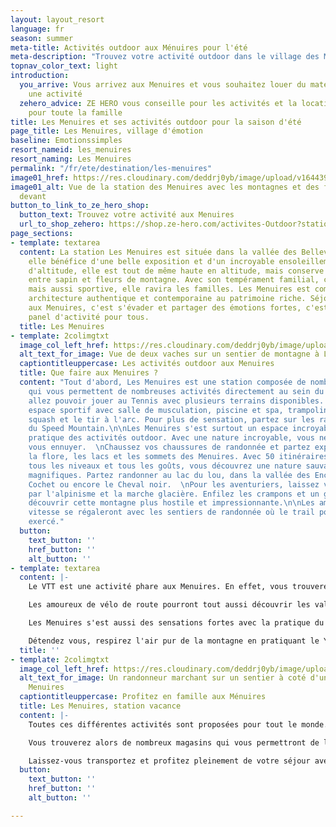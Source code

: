 ```yaml
---
layout: layout_resort
language: fr
season: summer
meta-title: Activités outdoor aux Ménuires pour l'été
meta-description: "Trouvez votre activité outdoor dans le village des Menuires en Savoie, profitez d'une station haute en altitude et de ses activités montagne."
topnav_color_text: light
introduction:
  you_arrive: Vous arrivez aux Menuires et vous souhaitez louer du matériel ou trouver
    une activité
  zehero_advice: ZE HERO vous conseille pour les activités et la location des équipements
    pour toute la famille
title: Les Menuires et ses activités outdoor pour la saison d'été
page_title: Les Menuires, village d'émotion
baseline: Emotionssimples
resort_nameid: les_menuires
resort_naming: Les Menuires
permalink: "/fr/ete/destination/les-menuires"
image01_href: https://res.cloudinary.com/deddrj0yb/image/upload/v1644398781/website/resorts/les%20menuires/Myrtilliers_et_vue_sur_station-Vincent_LOTTENBERG-30356-1600px_bbaihi.jpg
image01_alt: Vue de la station des Menuires avec les montagnes et des fleurs de montage
  devant
button_to_link_to_ze_hero_shop:
  button_text: Trouvez votre activité aux Menuires
  url_to_shop_zehero: https://shop.ze-hero.com/activites-Outdoor?station=Les+Menuires&calessonstype=all&catypegenderlistsummer=all&calessonsactivitytype=all&start-date=
page_sections:
- template: textarea
  content: La station Les Menuires est située dans la vallée des Bellevilles. L'été,
    elle bénéfice d'une belle exposition et d'un incroyable ensoleillement. À 1800m
    d'altitude, elle est tout de même haute en altitude, mais conserve une belle végétation
    entre sapin et fleurs de montagne. Avec son tempérament familial, conviviale,
    mais aussi sportive, elle ravira les familles. Les Menuires est composé d'une
    architecture authentique et contemporaine au patrimoine riche. Séjourner l'été
    aux Menuires, c'est s'évader et partager des émotions fortes, c'est profiter d'un
    panel d'activité pour tous.
  title: Les Menuires
- template: 2colimgtxt
  image_col_left_href: https://res.cloudinary.com/deddrj0yb/image/upload/v1644398781/website/resorts/les%20menuires/Rando_amis-Clement_DUCRUET-32310-1600px_u0jsfx.jpg
  alt_text_for_image: Vue de deux vaches sur un sentier de montagne à Les Menuires
  captiontitleuppercase: Les activités outdoor aux Menuires
  title: Que faire aux Menuires ?
  content: "Tout d'abord, Les Menuires est une station composée de nombreuses infrastructures
    qui vous permettent de nombreuses activités directement au sein du village. Vous
    allez pouvoir jouer au Tennis avec plusieurs terrains disponibles. Profiter d'un
    espace sportif avec salle de musculation, piscine et spa, trampoline, basket,
    squash et le tir à l'arc. Pour plus de sensation, partez sur les rails en luge
    du Speed Mountain.\n\nLes Menuires s'est surtout un espace incroyable pour la
    pratique des activités outdoor. Avec une nature incroyable, vous ne pourrez pas
    vous ennuyer.  \nChaussez vos chaussures de randonnée et partez explorer la faune,
    la flore, les lacs et les sommets des Menuires. Avec 50 itinéraires balisés pour
    tous les niveaux et tous les goûts, vous découvrez une nature sauvage et des lieux
    magnifiques. Partez randonner au lac du lou, dans la vallée des Encombres, le
    Cochet ou encore le Cheval noir.  \nPour les aventuriers, laissez vous tenter
    par l'alpinisme et la marche glacière. Enfilez les crampons et un guide vous fera
    découvrir cette montagne plus hostile et impressionnante.\n\nLes amoureux de la
    vitesse se régaleront avec les sentiers de randonnée où le trail pourra être également
    exercé."
  button:
    text_button: ''
    href_button: ''
    alt_button: ''
- template: textarea
  content: |-
    Le VTT est une activité phare aux Menuires. En effet, vous trouverez des pistes parfaites de descente pour tous les niveaux. Dans la vallée des Bellevilles s'est 321km de sentiers de VTT. Vous aurez le choix d'aller plus loin, plus haut, plus vite, de prendre des sentiers et pistes plus techniques. Découvrez les 3 vallées également d'une nouvelle façon : en VTT ou en Vélo électrique. Que ce soit en enduro, en DH, en cross country, les Menuires est un paradis pour la pratique du VTT.

    Les amoureux de vélo de route pourront tout aussi découvrir les vallées et les cols qui entourent Les Menuires. Vous pourrez alors grimper le col mythique de la Loze et rouler à travers les 3 vallées.

    Les Menuires s'est aussi des sensations fortes avec la pratique du parapente. Laissez vous emporter au dessus des montagnes et admirez le parc national de la Vanoise. C'est également de l'escalade avec plusieurs voies possibles entre Val Thorens, Les Menuires et St Martin de Belleville. Vous pourrez aussi vous laissez tenter par les Via Ferrata.

    Détendez vous, respirez l'air pur de la montagne en pratiquant le Yoga. Quoi de mieux que de s'étirer, de contrôler sa respiration et de vider sa tête en méditant devant les montagnes et dans la nature.
  title: ''
- template: 2colimgtxt
  image_col_left_href: https://res.cloudinary.com/deddrj0yb/image/upload/v1644398781/website/resorts/les%20menuires/Rando_au_col_de__Pierre_Blanche-Vincent_LOTTENBERG-28663-1600px_p9phlq.jpg
  alt_text_for_image: Un randonneur marchant sur un sentier à coté d'un lac à Les
    Menuires
  captiontitleuppercase: Profitez en famille aux Ménuires
  title: Les Menuires, station vacance
  content: |-
    Toutes ces différentes activités sont proposées pour tout le monde. Chacune sera adaptée en fonction de votre niveau et de votre âge. Vous pourrez également profiter de plusieurs activités à faire en famille, avec les enfants et partir vivre ces émotions ensemble. La station des Menuires est une station facile d'accès et pratique, car tous les commerces sont proches.

    Vous trouverez alors de nombreux magasins qui vous permettront de louer différents équipements. Pour ce qui est du VTT, vous pourrez donc louer tout directement sur place aux Menuires, tout comme le vélo de route.

    Laissez-vous transportez et profitez pleinement de votre séjour avec nos différentes activités proposées sur Ze Hero.
  button:
    text_button: ''
    href_button: ''
    alt_button: ''

---
```

